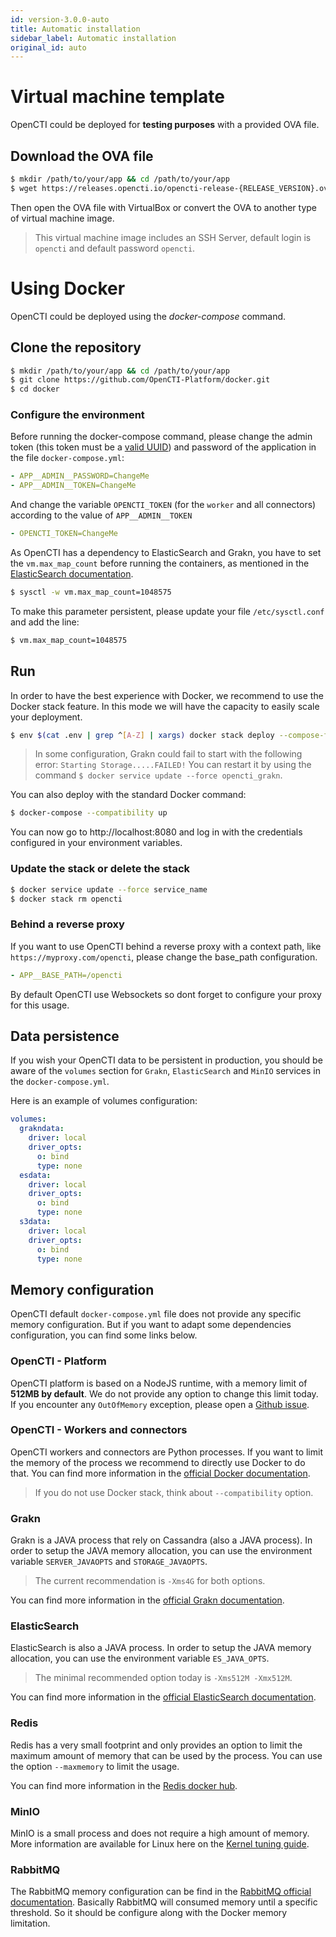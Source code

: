 ```yaml
---
id: version-3.0.0-auto
title: Automatic installation
sidebar_label: Automatic installation
original_id: auto
---
```



# Virtual machine template

OpenCTI could be deployed for **testing purposes** with a provided OVA file.

## Download the OVA file

```bash
$ mkdir /path/to/your/app && cd /path/to/your/app
$ wget https://releases.opencti.io/opencti-release-{RELEASE_VERSION}.ova
```

Then open the OVA file with VirtualBox or convert the OVA to another type of virtual machine image.

> This virtual machine image includes an SSH Server, default login is `opencti` and default password `opencti`.

# Using Docker

OpenCTI could be deployed using the *docker-compose* command.

## Clone the repository

```bash
$ mkdir /path/to/your/app && cd /path/to/your/app
$ git clone https://github.com/OpenCTI-Platform/docker.git
$ cd docker
```

### Configure the environment

Before running the docker-compose command, please change the admin token (this token must be a [valid UUID](https://www.uuidgenerator.net/)) and password of the application in the file `docker-compose.yml`:

```yaml
- APP__ADMIN__PASSWORD=ChangeMe
- APP__ADMIN__TOKEN=ChangeMe
```

And change the variable `OPENCTI_TOKEN` (for the `worker` and all connectors) according to the value of `APP__ADMIN__TOKEN`

```yaml
- OPENCTI_TOKEN=ChangeMe
```

As OpenCTI has a dependency to ElasticSearch and Grakn, you have to set the `vm.max_map_count` before running the containers, as mentioned in the [ElasticSearch documentation](https://www.elastic.co/guide/en/elasticsearch/reference/current/docker.html#docker-cli-run-prod-mode).

```bash
$ sysctl -w vm.max_map_count=1048575
```

To make this parameter persistent, please update your file `/etc/sysctl.conf` and add the line:
```bash
$ vm.max_map_count=1048575
```

## Run

In order to have the best experience with Docker, we recommend to use the Docker stack feature. In this mode we will have the capacity to easily scale your deployment.

```bash
$ env $(cat .env | grep ^[A-Z] | xargs) docker stack deploy --compose-file docker-compose.yml opencti
```

> In some configuration, Grakn could fail to start with the following error: `Starting Storage.....FAILED!`
> You can restart it by using the command `$ docker service update --force opencti_grakn`.

You can also deploy with the standard Docker command:

```bash
$ docker-compose --compatibility up
```

You can now go to http://localhost:8080 and log in with the credentials configured in your environment variables.

### Update the stack or delete the stack

```bash
$ docker service update --force service_name
$ docker stack rm opencti
```

### Behind a reverse proxy

If you want to use OpenCTI behind a reverse proxy with a context path, like `https://myproxy.com/opencti`, please change the base_path configuration.

```yaml
- APP__BASE_PATH=/opencti
```
By default OpenCTI use Websockets so dont forget to configure your proxy for this usage.


## Data persistence

If you wish your OpenCTI data to be persistent in production, you should be aware of the  `volumes` section for `Grakn`, `ElasticSearch` and `MinIO` services in the `docker-compose.yml`.

Here is an example of volumes configuration:

```yaml
volumes:
  grakndata:
    driver: local
    driver_opts:
      o: bind
      type: none
  esdata:
    driver: local
    driver_opts:
      o: bind
      type: none
  s3data:
    driver: local
    driver_opts:
      o: bind
      type: none      
```

## Memory configuration

OpenCTI default `docker-compose.yml` file does not provide any specific memory configuration. But if you want to adapt some dependencies configuration, you can find some links below.

### OpenCTI - Platform

OpenCTI platform is based on a NodeJS runtime, with a memory limit of **512MB by default**. We do not provide any option to change this limit today. If you encounter any `OutOfMemory` exception, please open a [Github issue](https://github.com/OpenCTI-Platform/opencti/issues/new?assignees=&labels=&template=bug_report.md&title=).

### OpenCTI - Workers and connectors

OpenCTI workers and connectors are Python processes. If you want to limit the memory of the process we recommend to directly use Docker to do that. You can find more information in the [official Docker documentation](https://docs.docker.com/compose/compose-file/). 

> If you do not use Docker stack, think about `--compatibility` option.

### Grakn 

Grakn is a JAVA process that rely on Cassandra (also a JAVA process). In order to setup the JAVA memory allocation, you can use the environment variable `SERVER_JAVAOPTS` and `STORAGE_JAVAOPTS`. 

> The current recommendation is `-Xms4G` for both options.

You can find more information in the [official Grakn documentation](https://dev.grakn.ai/docs).

### ElasticSearch

ElasticSearch is also a JAVA process. In order to setup the JAVA memory allocation, you can use the environment variable `ES_JAVA_OPTS`. 

> The minimal recommended option today is `-Xms512M -Xmx512M`.

You can find more information in the [official ElasticSearch documentation](https://www.elastic.co/guide/en/elasticsearch/reference/current/docker.html).

### Redis

Redis has a very small footprint and only provides an option to limit the maximum amount of memory that can be used by the process. You can use the option `--maxmemory` to limit the usage. 

You can find more information in the [Redis docker hub](https://hub.docker.com/r/bitnami/redis/).

### MinIO

MinIO is a small process and does not require a high amount of memory. More information are available for Linux here on the [Kernel tuning guide](https://github.com/minio/minio/tree/master/docs/deployment/kernel-tuning).

### RabbitMQ

The RabbitMQ memory configuration can be find in the [RabbitMQ official documentation](https://www.rabbitmq.com/memory.html). Basically RabbitMQ will consumed memory until a specific threshold. So it should be configure along with the Docker memory limitation.
